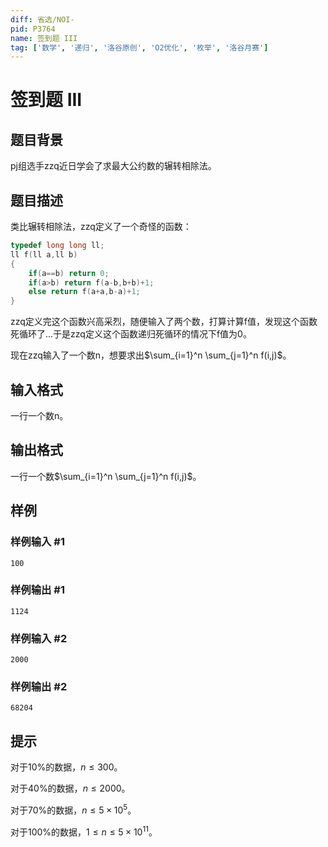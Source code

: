 ```yaml
---
diff: 省选/NOI-
pid: P3764
name: 签到题 III
tag: ['数学', '递归', '洛谷原创', 'O2优化', '枚举', '洛谷月赛']
---
```

# 签到题 III
## 题目背景

pj组选手zzq近日学会了求最大公约数的辗转相除法。

## 题目描述

类比辗转相除法，zzq定义了一个奇怪的函数：

```cpp
typedef long long ll;
ll f(ll a,ll b)
{
    if(a==b) return 0;
    if(a>b) return f(a-b,b+b)+1;
    else return f(a+a,b-a)+1;
}
```
zzq定义完这个函数兴高采烈，随便输入了两个数，打算计算f值，发现这个函数死循环了...于是zzq定义这个函数递归死循环的情况下f值为0。

现在zzq输入了一个数n，想要求出$\sum_{i=1}^n \sum_{j=1}^n f(i,j)$。

## 输入格式

一行一个数n。

## 输出格式

一行一个数$\sum_{i=1}^n \sum_{j=1}^n f(i,j)$。

## 样例

### 样例输入 #1
```
100
```
### 样例输出 #1
```
1124
```
### 样例输入 #2
```
2000
```
### 样例输出 #2
```
68204
```
## 提示

对于10%的数据，$n \leq 300$。

对于40%的数据，$n \leq 2000$。

对于70%的数据，$n \leq 5 \times 10^5$。

对于100%的数据，$1 \leq n \leq 5 \times 10^{11}$。

